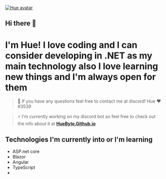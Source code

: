 <a href="https://huebyte.github.io/" title="Avatar" alt="Hue's avatar"><img src="https://i.pinimg.com/originals/44/b5/f8/44b5f828f4d32585f7a66f01e673ee32.png" title="Hue" alt="Hue avatar"></a>
## Hi there 👋
# I'm Hue! I love coding and I can consider developing in .NET as my main technology also I love learning new things and I'm always open for them

> 💬 If you have any questions feel free to contact me at discord! Hue ❤#3539

> ⚡ I'm currently working on my discord bot so feel free to check out the info about it at <a href="https://huebyte.github.io/Bot" target="_blank">**HueByte.Github.io**</a>

## Technologies I'm currently into or I'm learning 

- ASP.net core
- Blazor
- Angular 
- TypeScript 
- 
<!--


